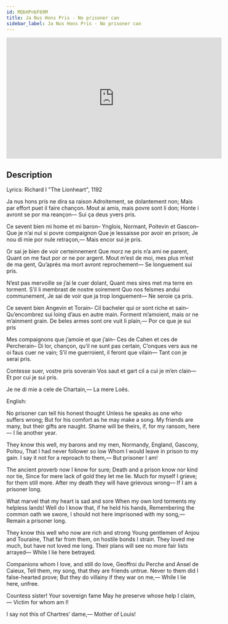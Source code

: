 ```yaml
---
id: MQbHPnbF69M
title: Ja Nus Hons Pris - No prisoner can
sidebar_label: Ja Nus Hons Pris - No prisoner can
---
```


<iframe
  width="560"
  height="315"
  src="https://www.youtube.com/embed/MQbHPnbF69M"
  title="YouTube video player"
  frameborder="0"
  allow="accelerometer; autoplay; clipboard-write; encrypted-media; gyroscope; picture-in-picture; web-share"
  referrerpolicy="strict-origin-when-cross-origin"
  allowfullscreen
></iframe>

## Description

Lyrics: Richard I "The Lionheart", 1192

Ja nus hons pris ne dira sa raison
Adroitement, se dolantement non;
Mais par effort puet il faire chançon.
Mout ai amis, mais povre sont li don;
Honte i avront se por ma reançon—
Sui ça deus yvers pris.

Ce sevent bien mi home et mi baron–
Ynglois, Normant, Poitevin et Gascon–
Que je n’ai nul si povre compaignon
Que je lessaisse por avoir en prison;
Je nou di mie por nule retraçon,—
Mais encor sui je pris.

Or sai je bien de voir certeinnement
Que morz ne pris n’a ami ne parent,
Quant on me faut por or ne por argent.
Mout m’est de moi, mes plus m’est de ma gent,
Qu’aprés ma mort avront reprochement—
Se longuement sui pris.

N’est pas mervoille se j’ai le cuer dolant,
Quant mes sires met ma terre en torment.
S’il li membrast de nostre soirement
Quo nos feïsmes andui communement,
Je sai de voir que ja trop longuement—
Ne seroie ça pris.

Ce sevent bien Angevin et Torain–
Cil bacheler qui or sont riche et sain–
Qu’encombrez sui loing d’aus en autre main.
Forment m’amoient, mais or ne m’ainment grain.
De beles armes sont ore vuit li plain,—
Por ce que je sui pris

Mes compaignons que j’amoie et que j’ain–
Ces de Cahen et ces de Percherain–
Di lor, chançon, qu’il ne sunt pas certain,
C’onques vers aus ne oi faus cuer ne vain;
S’il me guerroient, il feront que vilain—
Tant con je serai pris.

Contesse suer, vostre pris soverain
Vos saut et gart cil a cui je m’en clain—
Et por cui je sui pris.

Je ne di mie a cele de Chartain,—
La mere Loës.

English:

No prisoner can tell his honest thought
Unless he speaks as one who suffers wrong;
But for his comfort as he may make a song.
My friends are many, but their gifts are naught.
Shame will be theirs, if, for my ransom, here—
I lie another year.

They know this well, my barons and my men,
Normandy, England, Gascony, Poitou,
That I had never follower so low
Whom I would leave in prison to my gain.
I say it not for a reproach to them,—
But prisoner I am!

The ancient proverb now I know for sure;
Death and a prison know nor kind nor tie,
Since for mere lack of gold they let me lie.
Much for myself I grieve; for them still more.
After my death they will have grievous wrong—
If I am a prisoner long.

What marvel that my heart is sad and sore
When my own lord torments my helpless lands!
Well do I know that, if he held his hands,
Remembering the common oath we swore,
I should not here imprisoned with my song,—
Remain a prisoner long.

They know this well who now are rich and strong
Young gentlemen of Anjou and Touraine,
That far from them, on hostile bonds I strain.
They loved me much, but have not loved me long.
Their plans will see no more fair lists arrayed—
While I lie here betrayed.

Companions whom I love, and still do love,
Geoffroi du Perche and Ansel de Caieux,
Tell them, my song, that they are friends untrue.
Never to them did I false-hearted prove;
But they do villainy if they war on me,—
While I lie here, unfree.

Countess sister! Your sovereign fame
May he preserve whose help I claim,—
Victim for whom am I!

I say not this of Chartres’ dame,—
Mother of Louis!
